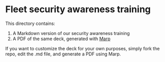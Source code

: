 # Fleet security awareness training

This directory contains:

1. A Markdown version of our security awareness training
2. A PDF of the same deck, generated with [Marp](https://marp.app/)

If you want to customize the deck for your own purposes, simply fork the repo, edit the .md file, and generate a PDF using Marp.
